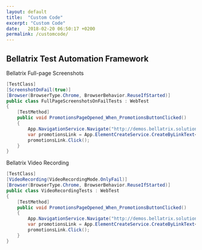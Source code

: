 ```yaml
---
layout: default
title:  "Custom Code"
excerpt: "Custom Code"
date:   2018-02-20 06:50:17 +0200
permalink: /customcode/
---
```

Bellatrix Test Automation Framework 
---------------------------------------------------------
Bellatrix Full-page Screenshots
```csharp
[TestClass]
[ScreenshotOnFail(true)]
[Browser(BrowserType.Chrome, BrowserBehavior.ReuseIfStarted)]
public class FullPageScreenshotsOnFailTests : WebTest
{
    [TestMethod]
    public void PromotionsPageOpened_When_PromotionsButtonClicked()
    {
        App.NavigationService.Navigate("http://demos.bellatrix.solutions/");
        var promotionsLink = App.ElementCreateService.CreateByLinkText<Anchor>("Promotions");
        promotionsLink.Click();
    }
}
```

Bellatrix Video Recording
```csharp
[TestClass]
[VideoRecording(VideoRecordingMode.OnlyFail)]
[Browser(BrowserType.Chrome, BrowserBehavior.ReuseIfStarted)]
public class VideoRecordingTests : WebTest
{
    [TestMethod]
    public void PromotionsPageOpened_When_PromotionsButtonClicked()
    {
        App.NavigationService.Navigate("http://demos.bellatrix.solutions/");
        var promotionsLink = App.ElementCreateService.CreateByLinkText<Anchor>("Promotions");
        promotionsLink.Click();
    }
}
```
